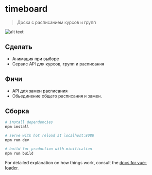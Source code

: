 # timeboard

> Доска с расписанием курсов и групп

![alt text](https://pp.userapi.com/c840633/v840633497/63e9c/g4TkQst_9E4.jpg "Доска с расписанием")

## Сделать 

* Анимация при выборе
* Сервис API для курсов, групп и расписания


## Фичи

* API для замен расписания
* Обьединение общего расписания и замен.

## Сборка

``` bash
# install dependencies
npm install

# serve with hot reload at localhost:8080
npm run dev

# build for production with minification
npm run build
```

For detailed explanation on how things work, consult the [docs for vue-loader](http://vuejs.github.io/vue-loader).
